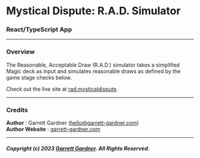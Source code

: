 # **Mystical Dispute: R.A.D. Simulator**

### **React/TypeScript App**

---

### **Overview**

The Reasonable, Acceptable Draw (R.A.D.) simulator takes a simplified Magic deck as input and simulates reasonable draws as defined by the game stage checks below.

Check out the live site at [rad.mysticaldispute](https://rad.mysticaldispute.com/).

---

### **Credits**

**Author** : Garrett Gardner (hello@garrett-gardner.com)  
**Author Website** : [garrett-gardner.com](http://garrett-gardner.com/ "garrett-gardner.com")

---

##### _Copyright (c) 2023 [Garrett Gardner](http://garrett-gardner.com/ "Garrett Gardner"). All Rights Reserved._
